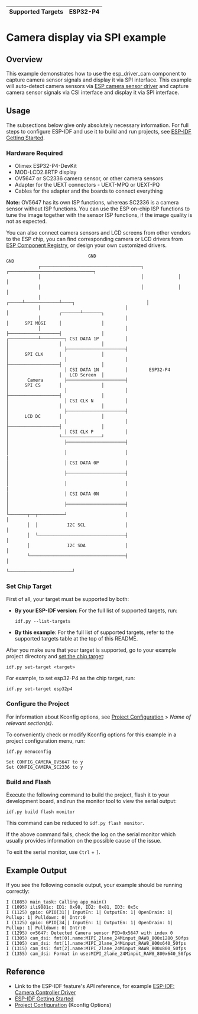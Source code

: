 | Supported Targets | ESP32-P4 |
| ----------------- | -------- |


# Camera display via SPI example

## Overview

This example demonstrates how to use the esp_driver_cam component to capture camera sensor signals and display it via SPI interface. This example will auto-detect camera sensors via [ESP camera sensor driver](https://components.espressif.com/components/espressif/esp_cam_sensor/versions/0.5.3) and capture camera sensor signals via CSI interface and display it via SPI interface.

## Usage

The subsections below give only absolutely necessary information. For full steps to configure ESP-IDF and use it to build and run projects, see [ESP-IDF Getting Started](https://docs.espressif.com/projects/esp-idf/en/latest/get-started/index.html#get-started).


### Hardware Required

- Olimex ESP32-P4-DevKit
- MOD-LCD2.8RTP display
- OV5647 or SC2336 camera sensor, or other camera sensors
- Adapter for the UEXT connectors - UEXT-MPQ or UEXT-PQ
- Cables for the adapter and the boards to connect everything

**Note:** OV5647 has its own ISP functions, whereas SC2336 is a camera sensor without ISP functions. You can use the ESP on-chip ISP functions to tune the image together with the sensor ISP functions, if the image quality is not as expected.

You can also connect camera sensors and LCD screens from other vendors to the ESP chip, you can find corresponding camera or LCD drivers from [ESP Component Registry](https://components.espressif.com), or design your own customized drivers.


                                   GND                                           GND
                ┌──────────────────────────────────────┐             ┌────────────────────────────────┐
                │                                      │             │                                │
                │                                      │             │                                │
                │                                ┌─────┴─────────────┴────┐                           │
                │                                │                        │                   ┌───────┴───────┐
                │                                │                        │      SPI MOSI     │               │
                │                                │                        ├───────────────────┤               │
    ┌───────────┴─────────┐ CSI DATA 1P          │                        │                   │               │
    │                     ├──────────────────────┤                        │      SPI CLK      │               │
    │                     │                      │                        ├───────────────────┤               │
    │                     │ CSI DATA 1N          │        ESP32-P4        │                   │   LCD Screen  │
    │       Camera        ├──────────────────────┤                        │      SPI CS       │               │
    │                     │                      │                        ├───────────────────┤               │
    │                     │ CSI CLK N            │                        │                   │               │
    │                     ├──────────────────────┤                        │      LCD DC       │               │
    │                     │                      │                        ├───────────────────┤               │
    │                     │ CSI CLK P            │                        │                   └───────────────┘
    │                     ├──────────────────────┤                        │
    │                     │                      │                        |
    │                     │ CSI DATA 0P          │                        │
    │                     ├──────────────────────┤                        │
    │                     │                      │                        |
    │                     │ CSI DATA 0N          │                        │
    │                     ├──────────────────────┤                        │                           
    └───────┬──┬──────────┘                      │                        │
            │  │           I2C SCL               │                        │
            │  └─────────────────────────────────┤                        │
            │              I2C SDA               │                        │
            └────────────────────────────────────┤                        │
                                                 └────────────────────────┘


### Set Chip Target

First of all, your target must be supported by both:

- **By your ESP-IDF version**: For the full list of supported targets, run:
  ```
  idf.py --list-targets
  ```
- **By this example**: For the full list of supported targets,  refer to the supported targets table at the top of this README.

After you make sure that your target is supported, go to your example project directory and [set the chip target](https://docs.espressif.com/projects/esp-idf/en/latest/api-guides/tools/idf-py.html#select-the-target-chip-set-target):

```
idf.py set-target <target>
```

For example, to set esp32-P4 as the chip target, run:

```
idf.py set-target esp32p4
```


### Configure the Project

For information about Kconfig options, see [Project Configuration](https://docs.espressif.com/projects/esp-idf/en/latest/api-reference/kconfig.html) > _Name of relevant section(s)_.

To conveniently check or modify Kconfig options for this example in a project configuration menu, run:

```
idf.py menuconfig
```

```
Set CONFIG_CAMERA_OV5647 to y
Set CONFIG_CAMERA_SC2336 to y
```


### Build and Flash

Execute the following command to build the project, flash it to your development board, and run the monitor tool to view the serial output:

```
idf.py build flash monitor
```

This command can be reduced to `idf.py flash monitor`.

If the above command fails, check the log on the serial monitor which usually provides information on the possible cause of the issue.

To exit the serial monitor, use `Ctrl` + `]`.


## Example Output

If you see the following console output, your example should be running correctly:

```
I (1085) main_task: Calling app_main()
I (1095) ili9881c: ID1: 0x98, ID2: 0x81, ID3: 0x5c
I (1125) gpio: GPIO[31]| InputEn: 1| OutputEn: 1| OpenDrain: 1| Pullup: 1| Pulldown: 0| Intr:0
I (1125) gpio: GPIO[34]| InputEn: 1| OutputEn: 1| OpenDrain: 1| Pullup: 1| Pulldown: 0| Intr:0
I (1295) ov5647: Detected Camera sensor PID=0x5647 with index 0
I (1305) cam_dsi: fmt[0].name:MIPI_2lane_24Minput_RAW8_800x1280_50fps
I (1305) cam_dsi: fmt[1].name:MIPI_2lane_24Minput_RAW8_800x640_50fps
I (1315) cam_dsi: fmt[2].name:MIPI_2lane_24Minput_RAW8_800x800_50fps
I (1355) cam_dsi: Format in use:MIPI_2lane_24Minput_RAW8_800x640_50fps
```


## Reference

- Link to the ESP-IDF feature's API reference, for example [ESP-IDF: Camera Controller Driver](https://docs.espressif.com/projects/esp-idf/en/latest/api-reference/peripherals/camera_driver.html)
- [ESP-IDF Getting Started](https://docs.espressif.com/projects/esp-idf/en/latest/get-started/index.html#get-started)
- [Project Configuration](https://docs.espressif.com/projects/esp-idf/en/latest/api-reference/kconfig.html) (Kconfig Options)
